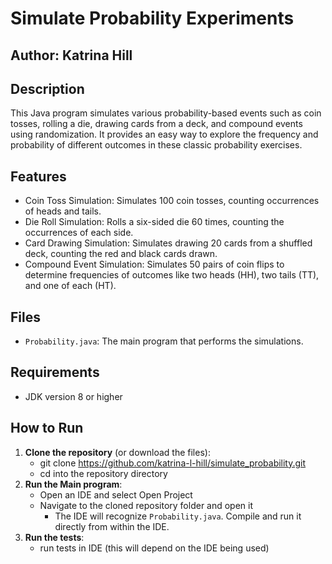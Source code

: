 # Simulate Probability Experiments

## Author: Katrina Hill

## Description
This Java program simulates various probability-based events such as coin tosses, rolling a die, drawing cards from a deck, and compound events using randomization. It provides an easy way to explore the frequency and probability of different outcomes in these classic probability exercises.

## Features
- Coin Toss Simulation: Simulates 100 coin tosses, counting occurrences of heads and tails.
- Die Roll Simulation: Rolls a six-sided die 60 times, counting the occurrences of each side.
- Card Drawing Simulation: Simulates drawing 20 cards from a shuffled deck, counting the red and black cards drawn.
- Compound Event Simulation: Simulates 50 pairs of coin flips to determine frequencies of outcomes like two heads (HH), two tails (TT), and one of each (HT).

## Files
- `Probability.java`: The main program that performs the simulations.

## Requirements
- JDK version 8 or higher

## How to Run
1. **Clone the repository** (or download the files):
    - git clone https://github.com/katrina-l-hill/simulate_probability.git
    - cd into the repository directory
2. **Run the Main program**:
    - Open an IDE and select Open Project
    - Navigate to the cloned repository folder and open it
      - The IDE will recognize `Probability.java`. Compile and run it directly from within the IDE.
3. **Run the tests**:
    - run tests in IDE (this will depend on the IDE being used)